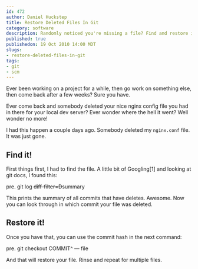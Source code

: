 ```yaml
--- 
id: 472
author: Daniel Huckstep
title: Restore Deleted Files In Git
category: software
description: Randomly noticed you're missing a file? Find and restore it with git!
published: true
publishedon: 19 Oct 2010 14:00 MDT
slugs: 
- restore-deleted-files-in-git
tags: 
- git
- scm
---
```

Ever been working on a project for a while, then go work on something
else, then come back after a few weeks? Sure you have.

Ever come back and somebody deleted your nice nginx config file you had
in there for your local dev server? Ever wonder where the hell it went?
Well wonder no more!

I had this happen a couple days ago. Somebody deleted my `nginx.conf`
file. It was just gone.

## Find it!

First things first, I had to find the file. A little bit of Googling[1]
and looking at git docs, I found this:

pre. git log ~~~~diff-filter=D~~~~summary

This prints the summary of all commits that have deletes. Awesome. Now
you can look through in which commit your file was deleted.

## Restore it!

Once you have that, you can use the commit hash in the next command:

pre. git checkout COMMIT\^ — file

And that will restore your file. Rinse and repeat for multiple files.
